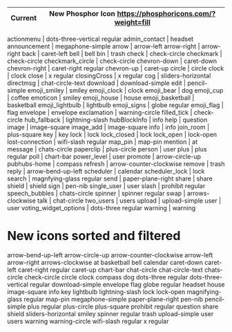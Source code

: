 | Current | New Phosphor Icon https://phosphoricons.com/?weight=fill |
| ------- | -------------------------------------------------------- |

actionmenu | dots-three-vertical regular
admin_contact | headset
announcement | megaphone-simple
arrow | arrow-left
arrow-right | arrow-right
back | caret-left
bell | bell
bin | trash
check | check-circle
checkmark | check-circle
checkmark_circle | check-circle
chevron-down | caret-down
chevron-right | caret-right regular
chevron-up | caret-up
circle | circle
clock | clock
close | x regular
closingCross | x regular
cog | sliders-horizontal
directmsg | chat-circle-text
download | download-simple
edit | pencil-simple
emoji_smiley | smiley
emoji_clock | clock
emoji_bear | dog
emoji_cup | coffee
emoticon | smiley
emoji_house | house
emoji_basketball | basketball
emoji_lightbulb | lightbulb
emoji_signs | globe regular
emoji_flag | flag
envelope | envelope
exclamation | warning-circle
filled_tick | check-circle
hub_fallback | lightning-slash
hubBlockInfo | info
help | question
image | image-square
image_add | image-square
info | info
join_room | plus-square
key | key
lock | lock
lock_closed | lock
lock_open | lock-open
lost-connection | wifi-slash regular
map_pin | map-pin
mention | at
message | chats-circle
paperclip | plus-circle
person | user
plus | plus regular
poll | chart-bar
power_level | user
promote | arrow-circle-up
pubhubs-home | compass
refresh | arrow-counter-clockwise
remove | trash
reply | arrow-bend-up-left
scheduler | calendar
scheduler_lock | lock
search | magnfying-glass regular
send | paper-plane-right
share | share
shield | shield
sign | pen-nib
single_user | user
slash | prohibit regular
speech_bubbles | chats-circle
spinner | spinner regular
swap | arrows-clockwise
talk | chat-circle
two_users | users
upload | upload-simple
user | user
voting_widget_options | dots-three regular
warning | warning

# New icons sorted and filtered

arrow-bend-up-left
arrow-circle-up
arrow-counter-clockwise
arrow-left
arrow-right
arrows-clockwise
at
basketball
bell
calendar
caret-down
caret-left
caret-right regular
caret-up
chart-bar
chat-circle
chat-circle-text
chats-circle
check-circle
circle
clock
compass
dog
dots-three regular
dots-three-vertical regular
download-simple
envelope
flag
globe regular
headset
house
image-square
info
key
lightbulb
lightning-slash
lock
lock-open
magnifying-glass regular
map-pin
megaphone-simple
paper-plane-right
pen-nib
pencil-simple
plus regular
plus-circle
plus-square
prohibit regular
question
share
shield
sliders-horizontal
smiley
spinner regular
trash
upload-simple
user
users
warning
warning-circle
wifi-slash regular
x regular
